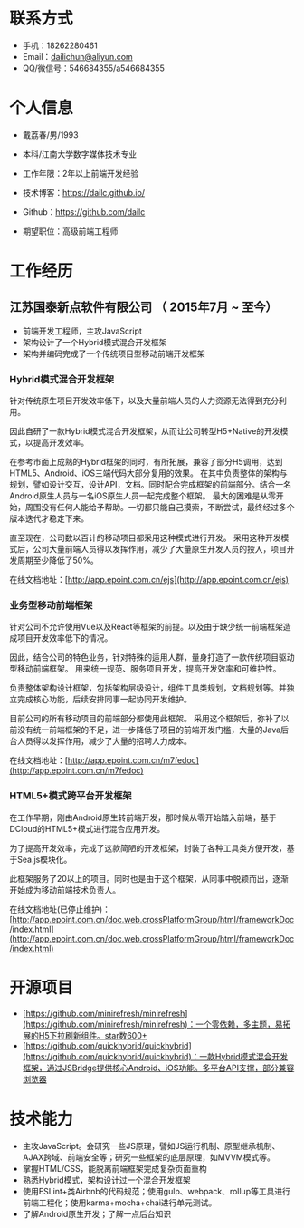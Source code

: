 # 联系方式

- 手机：18262280461
- Email：dailichun@aliyun.com
- QQ/微信号：546684355/a546684355

# 个人信息

 - 戴荔春/男/1993
 - 本科/江南大学数字媒体技术专业
 - 工作年限：2年以上前端开发经验
 - 技术博客：https://dailc.github.io/
 - Github：https://github.com/dailc

 - 期望职位：高级前端工程师

# 工作经历

## 江苏国泰新点软件有限公司 （ 2015年7月 ~ 至今）

- 前端开发工程师，主攻JavaScript
- 架构设计了一个Hybrid模式混合开发框架
- 架构并编码完成了一个传统项目型移动前端开发框架

### **Hybrid模式混合开发框架**

针对传统原生项目开发效率低下，以及大量前端人员的人力资源无法得到充分利用。

因此自研了一款Hybrid模式混合开发框架，从而让公司转型H5+Native的开发模式，以提高开发效率。

在参考市面上成熟的Hybrid框架的同时，有所拓展，兼容了部分H5调用，达到HTML5、Android、iOS三端代码大部分复用的效果。
在其中负责整体的架构与规划，譬如设计交互，设计API，文档。同时配合完成框架的前端部分。结合一名Android原生人员与一名iOS原生人员一起完成整个框架。
最大的困难是从零开始，周围没有任何人能给予帮助。一切都只能自己摸索，不断尝试，最终经过多个版本迭代才稳定下来。

直至现在，公司数以百计的移动项目都采用这种模式进行开发。
采用这种开发模式后，公司大量前端人员得以发挥作用，减少了大量原生开发人员的投入，项目开发周期至少降低了50%。

在线文档地址：[http://app.epoint.com.cn/ejs](http://app.epoint.com.cn/ejs)

### **业务型移动前端框架**

针对公司不允许使用Vue以及React等框架的前提。以及由于缺少统一前端框架造成项目开发效率低下的情况。

因此，结合公司的特色业务，针对特殊的适用人群，量身打造了一款传统项目驱动型移动前端框架。
用来统一规范、服务项目开发，提高开发效率和可维护性。

负责整体架构设计框架，包括架构层级设计，组件工具类规划，文档规划等。并独立完成核心功能，后续安排同事一起协同开发维护。

目前公司的所有移动项目的前端部分都使用此框架。
采用这个框架后，弥补了以前没有统一前端框架的不足，进一步降低了项目的前端开发门槛，大量的Java后台人员得以发挥作用，减少了大量的招聘人力成本。

在线文档地址：[http://app.epoint.com.cn/m7fedoc](http://app.epoint.com.cn/m7fedoc)

### **HTML5+模式跨平台开发框架**

在工作早期，刚由Android原生转前端开发，那时候从零开始踏入前端，基于DCloud的HTML5+模式进行混合应用开发。

为了提高开发效率，完成了这款简陋的开发框架，封装了各种工具类方便开发，基于Sea.js模块化。

此框架服务了20以上的项目。同时也是由于这个框架，从同事中脱颖而出，逐渐开始成为移动前端技术负责人。

在线文档地址(已停止维护)：[http://app.epoint.com.cn/doc.web.crossPlatformGroup/html/frameworkDoc/index.html](http://app.epoint.com.cn/doc.web.crossPlatformGroup/html/frameworkDoc/index.html)
      
# 开源项目

  - [https://github.com/minirefresh/minirefresh](https://github.com/minirefresh/minirefresh)：一个零依赖，多主题，易拓展的H5下拉刷新组件。star数600+
  - [https://github.com/quickhybrid/quickhybrid](https://github.com/quickhybrid/quickhybrid)：一款Hybrid模式混合开发框架，通过JSBridge提供核心Android、iOS功能。多平台API支撑，部分兼容浏览器

# 技术能力

- 主攻JavaScript。会研究一些JS原理，譬如JS运行机制、原型继承机制、AJAX跨域、前端安全等；研究一些框架的底层原理，如MVVM模式等。
- 掌握HTML/CSS，能脱离前端框架完成复杂页面重构
- 熟悉Hybrid模式，架构设计过一个混合开发框架
- 使用ESLint+类Airbnb的代码规范；使用gulp、webpack、rollup等工具进行前端工程化；使用karma+mocha+chai进行单元测试。
- 了解Android原生开发；了解一点后台知识